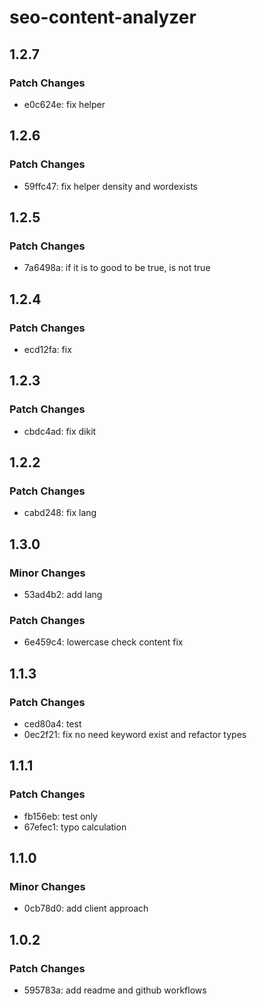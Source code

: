 # seo-content-analyzer

## 1.2.7

### Patch Changes

- e0c624e: fix helper

## 1.2.6

### Patch Changes

- 59ffc47: fix helper density and wordexists

## 1.2.5

### Patch Changes

- 7a6498a: if it is to good to be true, is not true

## 1.2.4

### Patch Changes

- ecd12fa: fix

## 1.2.3

### Patch Changes

- cbdc4ad: fix dikit

## 1.2.2

### Patch Changes

- cabd248: fix lang

## 1.3.0

### Minor Changes

- 53ad4b2: add lang

### Patch Changes

- 6e459c4: lowercase check content fix

## 1.1.3

### Patch Changes

- ced80a4: test
- 0ec2f21: fix no need keyword exist and refactor types

## 1.1.1

### Patch Changes

- fb156eb: test only
- 67efec1: typo calculation

## 1.1.0

### Minor Changes

- 0cb78d0: add client approach

## 1.0.2

### Patch Changes

- 595783a: add readme and github workflows
